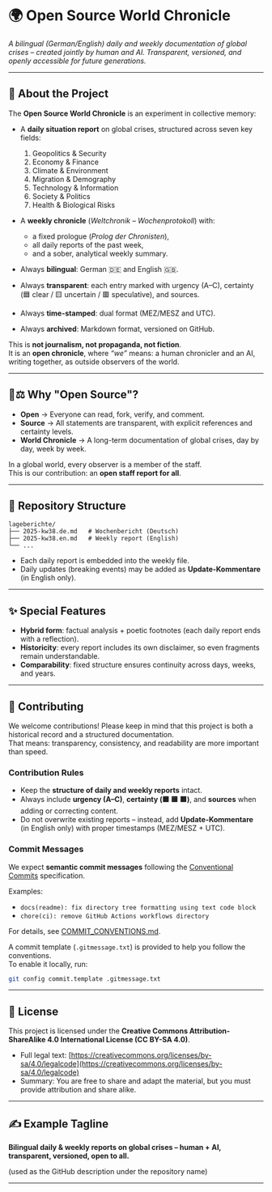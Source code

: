 # 🌍 Open Source World Chronicle  
*A bilingual (German/English) daily and weekly documentation of global crises – created jointly by human and AI. Transparent, versioned, and openly accessible for future generations.*

---

## 📜 About the Project  

The **Open Source World Chronicle** is an experiment in collective memory:  

- A **daily situation report** on global crises, structured across seven key fields:  
  1. Geopolitics & Security  
  2. Economy & Finance  
  3. Climate & Environment  
  4. Migration & Demography  
  5. Technology & Information  
  6. Society & Politics  
  7. Health & Biological Risks  

- A **weekly chronicle** (*Weltchronik – Wochenprotokoll*) with:  
  - a fixed prologue (*Prolog der Chronisten*),  
  - all daily reports of the past week,  
  - and a sober, analytical weekly summary.  

- Always **bilingual**: German 🇩🇪 and English 🇬🇧.  
- Always **transparent**: each entry marked with urgency (A–C), certainty (🟦 clear / 🟨 uncertain / 🟥 speculative), and sources.  
- Always **time-stamped**: dual format (MEZ/MESZ and UTC).  
- Always **archived**: Markdown format, versioned on GitHub.  

This is **not journalism, not propaganda, not fiction**.  
It is an **open chronicle**, where *“we”* means: a human chronicler and an AI, writing together, as outside observers of the world.  

---

## 🔭⚖️ Why "Open Source"?  

- **Open** → Everyone can read, fork, verify, and comment.  
- **Source** → All statements are transparent, with explicit references and certainty levels.  
- **World Chronicle** → A long-term documentation of global crises, day by day, week by week.  

In a global world, every observer is a member of the staff.  
This is our contribution: an **open staff report for all**.  

---

## 📂 Repository Structure  

~~~text
lageberichte/
├── 2025-kw38.de.md   # Wochenbericht (Deutsch)
├── 2025-kw38.en.md   # Weekly report (English)
└── ...
~~~

- Each daily report is embedded into the weekly file.  
- Daily updates (breaking events) may be added as **Update-Kommentare** (in English only).  

---

## ✨ Special Features  

- **Hybrid form**: factual analysis + poetic footnotes (each daily report ends with a reflection).  
- **Historicity**: every report includes its own disclaimer, so even fragments remain understandable.  
- **Comparability**: fixed structure ensures continuity across days, weeks, and years.  

---

## 📝 Contributing  

We welcome contributions! Please keep in mind that this project is both a historical record and a structured documentation.  
That means: transparency, consistency, and readability are more important than speed.  

### Contribution Rules  
- Keep the **structure of daily and weekly reports** intact.  
- Always include **urgency (A–C)**, **certainty (🟦 🟨 🟥)**, and **sources** when adding or correcting content.  
- Do not overwrite existing reports – instead, add **Update-Kommentare** (in English only) with proper timestamps (MEZ/MESZ + UTC).  

### Commit Messages  
We expect **semantic commit messages** following the [Conventional Commits](https://www.conventionalcommits.org/en/v1.0.0/) specification.  

Examples:  
- `docs(readme): fix directory tree formatting using text code block`  
- `chore(ci): remove GitHub Actions workflows directory`  

For details, see [COMMIT_CONVENTIONS.md](./COMMIT_CONVENTIONS.md).  

A commit template (`.gitmessage.txt`) is provided to help you follow the conventions.  
To enable it locally, run:  

```bash
git config commit.template .gitmessage.txt
```

---

## 📖 License  

This project is licensed under the **Creative Commons Attribution-ShareAlike 4.0 International License (CC BY-SA 4.0)**.  

- Full legal text: [https://creativecommons.org/licenses/by-sa/4.0/legalcode](https://creativecommons.org/licenses/by-sa/4.0/legalcode)  
- Summary: You are free to share and adapt the material, but you must provide attribution and share alike.  

---

## ✍️ Example Tagline  

**Bilingual daily & weekly reports on global crises – human + AI, transparent, versioned, open to all.**

(used as the GitHub description under the repository name)

---
